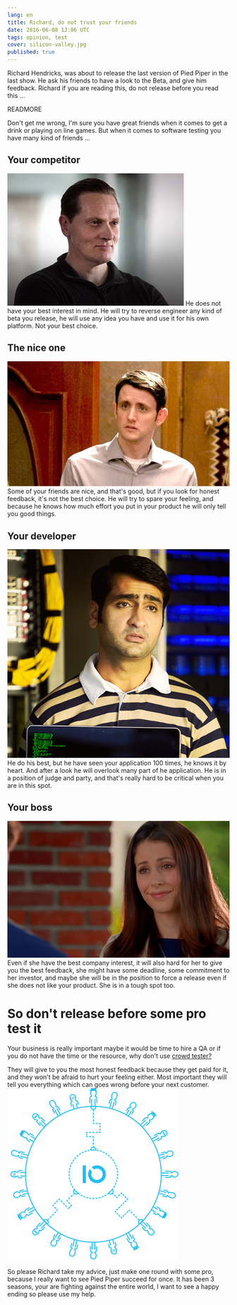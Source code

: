 ```yaml
---
lang: en
title: Richard, do not trust your friends
date: 2016-06-08 12:06 UTC
tags: opinion, test
cover: silicon-valley.jpg
published: true
---
```


Richard Hendricks, was about to release the last version of Pied Piper in the last show. 
He ask his friends to have a look to the Beta, and give him feedback. 
Richard if you are reading this, do not release before you read this ...

READMORE

Don't get me wrong, I'm sure you have great friends when it comes to get a drink or playing on line games.
But when it comes to software testing you have many kind of friends ...

## Your competitor
![gavin-belson](2016-06-08-richard-do-not-trust-your-friends/gavin-belson.jpg "Your competitor")
He does not have your best interest in mind.
He will try to reverse engineer any kind of beta you release,
he will use any idea you have and use it for his own platform.
Not your best choice.

## The nice one
![jared](2016-06-08-richard-do-not-trust-your-friends/jared.jpg "The nice friend")
Some of your friends are nice, and that's good, but if you look for honest feedback, it's not the best choice.
He will try to spare your feeling, and because he knows how much effort you put in your product he will only tell you good things.

## Your developer
![danesh](2016-06-08-richard-do-not-trust-your-friends/danesh.jpeg "Your developer")
He do his best, but he have seen your application 100 times, he knows it by heart. And after a look he will overlook many part of he application. 
He is in a position of judge and party, and that's really hard to be critical when you are in this spot. 

## Your boss
![monica](2016-06-08-richard-do-not-trust-your-friends/monica.jpg "Your boss")
Even if she have the best company interest, it will also hard for her to give you the best feedback, she might have some deadline, 
some commitment to her investor, and maybe she will be in the position to force a release even if she does not like your product. 
She is in a tough spot too. 

# So don't release before some pro test it
Your business is really important maybe it would be time to hire a QA or if you do not have the time or the resource, why don't use [crowd tester?](https://test.io)

They will give to you the most honest feedback because they get paid for it, and they won't be afraid to hurt your feeling either. Most important they will tell you everything which can goes wrong before your next customer. 
![crowd](2016-06-08-richard-do-not-trust-your-friends/crowd.png "the crowd")

So please Richard take my advice, just make one round with some pro, because I really want to see Pied Piper succeed for once.
It has been 3 seasons, your are fighting against the entire world, I want to see a happy ending so please use my help. 